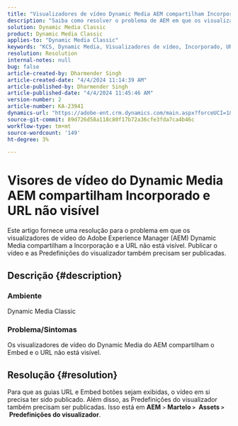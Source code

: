 ```yaml
---
title: "Visualizadores de vídeo Dynamic Media AEM compartilham Incorporado e URL não visível"
description: "Saiba como resolver o problema de AEM em que os visualizadores do Dynamic Media Video compartilham o Embed e o URL não está visível."
solution: Dynamic Media Classic
product: Dynamic Media Classic
applies-to: "Dynamic Media Classic"
keywords: "KCS, Dynamic Media, Visualizadores de vídeo, Incorporado, URL, AEM"
resolution: Resolution
internal-notes: null
bug: false
article-created-by: Dharmender Singh
article-created-date: "4/4/2024 11:14:39 AM"
article-published-by: Dharmender Singh
article-published-date: "4/4/2024 11:45:46 AM"
version-number: 2
article-number: KA-23941
dynamics-url: "https://adobe-ent.crm.dynamics.com/main.aspx?forceUCI=1&pagetype=entityrecord&etn=knowledgearticle&id=fd813f81-74f2-ee11-904b-6045bd04ed02"
source-git-commit: 89d726d58a118c80f17b72a36cfe3fda7ca4b46c
workflow-type: tm+mt
source-wordcount: '149'
ht-degree: 3%

---
```


# Visores de vídeo do Dynamic Media AEM compartilham Incorporado e URL não visível


Este artigo fornece uma resolução para o problema em que os visualizadores de vídeo do Adobe Experience Manager (AEM) Dynamic Media compartilham a Incorporação e a URL não está visível. Publicar o vídeo e as Predefinições do visualizador também precisam ser publicadas.

## Descrição {#description}


### Ambiente<b> </b>

Dynamic Media Classic

### Problema/Sintomas

Os visualizadores de vídeo do Dynamic Media do AEM compartilham o Embed e o URL não está visível.


## Resolução {#resolution}


Para que as guias URL e Embed botões sejam exibidas, o vídeo em si precisa ter sido publicado. Além disso, as Predefinições do visualizador também precisam ser publicadas. Isso está em <b>AEM</b> `>`  <b>Martelo `>` </b> <b>Assets `>` </b> <b>Predefinições do visualizador</b>.
